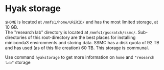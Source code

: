 # Hyak storage

`$HOME`  is located at `/mmfs1/home/URERID/` and has the most limited storage, at 10 GB.  
The "research lab" directory is located at `/mmfs1/gscratch/ssmc/`.  Sub-directories of this root-directory are the best places for installing miniconda3 environments and storing data. 
SSMC has a disk quota of 92 TB and has used (as of this file creation) 60 TB.  This storage is communal.  

Use command `hyakstorage` to get more information on `home` and `"research lab"` storage
